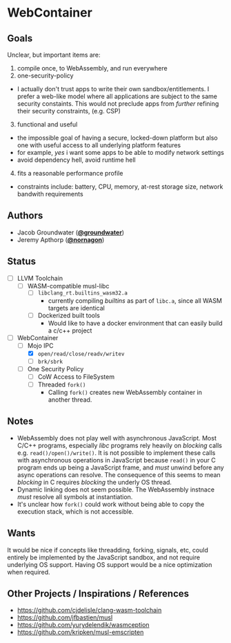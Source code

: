 # WebContainer

## Goals

Unclear, but important items are:

1. compile once, to WebAssembly, and run everywhere
2. one-security-policy
  - I actually don't trust apps to write their own sandbox/entitlements. I prefer a web-like model where all applications are subject to the same security constaints. This would not preclude apps from _further_ refining their security constraints, (e.g. CSP)
3. functional and useful
  - the impossible goal of having a secure, locked-down platform but also one with useful access to all underlying platform features
  - for example, _yes_ i want some apps to be able to modify network settings
  - avoid dependency hell, avoid runtime hell
4. fits a reasonable performance profile
  - constraints include: battery, CPU, memory, at-rest storage size, network bandwith requirements

## Authors

- Jacob Groundwater (**[@groundwater](https://github.com/groundwater)**)
- Jeremy Apthorp (**[@nornagon](https://github.com/nornagon)**)

## Status

- [ ] LLVM Toolchain
  - [ ] WASM-compatible musl-libc
    - [ ] `libclang_rt.builtins_wasm32.a`
      - currently compiling _builtins_ as part of `libc.a`, since all WASM targets are identical
    - [ ] Dockerized built tools
      - Would like to have a docker environment that can easily build a c/c++ project
- [ ] WebContainer
  - [ ] Mojo IPC
    - [x] `open/read/close/readv/writev`
    - [ ] `brk/sbrk`
  - [ ] One Security Policy
    - [ ] CoW Access to FileSystem
    - [ ] Threaded `fork()`
      - Calling `fork()` creates new WebAssembly container in another thread.

## Notes

- WebAssembly does not play well with asynchronous JavaScript. Most C/C++ programs, especially _libc_ programs rely heavily on _blocking_ calls e.g. `read()/open()/write()`. It is not possible to implement these calls with asynchronous operations in JavaScript because `read()` in your C program ends up being a JavaScript frame, and _must_ unwind before any async operations can resolve. The consequence of this seems to mean _blocking_ in C requires _blocking_ the underly OS thread.
- Dynamic linking does not seem possible. The WebAssembly instnace _must_ resolve all symbols at instantiation.
- It's unclear how `fork()` could work without being able to copy the execution stack, which is not accessible.

## Wants

It would be nice if concepts like threadding, forking, signals, etc, could entirely be implemented by the JavaScript sandbox, and not require underlying OS support. Having OS support would be a nice optimization when required.

## Other Projects / Inspirations / References

- https://github.com/cjdelisle/clang-wasm-toolchain
- https://github.com/jfbastien/musl
- https://github.com/yurydelendik/wasmception
- https://github.com/kripken/musl-emscripten
